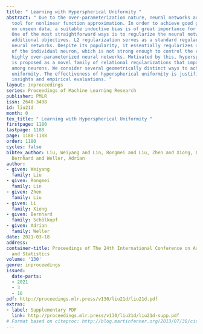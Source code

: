 ```yaml
---
title: " Learning with Hyperspherical Uniformity "
abstract: " Due to the over-parameterization nature, neural networks are a powerful
  tool for nonlinear function approximation. In order to achieve good generalization
  on unseen data, a suitable inductive bias is of great importance for neural networks.
  One of the most straightforward ways is to regularize the neural network with some
  additional objectives. L2 regularization serves as a standard regularization for
  neural networks. Despite its popularity, it essentially regularizes one dimension
  of the individual neuron, which is not strong enough to control the capacity of
  highly over-parameterized neural networks. Motivated by this, hyperspherical uniformity
  is proposed as a novel family of relational regularizations that impact the interaction
  among neurons. We consider several geometrically distinct ways to achieve hyperspherical
  uniformity. The effectiveness of hyperspherical uniformity is justified by theoretical
  insights and empirical evaluations. "
layout: inproceedings
series: Proceedings of Machine Learning Research
publisher: PMLR
issn: 2640-3498
id: liu21d
month: 0
tex_title: " Learning with Hyperspherical Uniformity "
firstpage: 1180
lastpage: 1188
page: 1180-1188
order: 1180
cycles: false
bibtex_author: Liu, Weiyang and Lin, Rongmei and Liu, Zhen and Xiong, Li and Sch{\"o}lkopf,
  Bernhard and Weller, Adrian
author:
- given: Weiyang
  family: Liu
- given: Rongmei
  family: Lin
- given: Zhen
  family: Liu
- given: Li
  family: Xiong
- given: Bernhard
  family: Schölkopf
- given: Adrian
  family: Weller
date: 2021-03-18
address: 
container-title: Proceedings of The 24th International Conference on Artificial Intelligence
  and Statistics
volume: '130'
genre: inproceedings
issued:
  date-parts:
  - 2021
  - 3
  - 18
pdf: http://proceedings.mlr.press/v130/liu21d/liu21d.pdf
extras:
- label: Supplementary PDF
  link: http://proceedings.mlr.press/v130/liu21d/liu21d-supp.pdf
# Format based on citeproc: http://blog.martinfenner.org/2013/07/30/citeproc-yaml-for-bibliographies/
---
```

